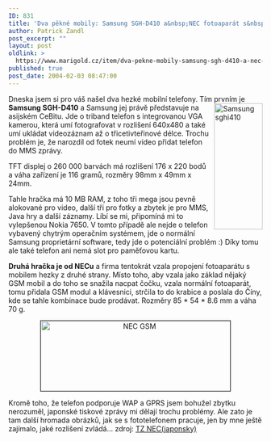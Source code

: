 ```yaml
---
ID: 831
title: 'Dva pěkné mobily: Samsung SGH-D410 a&nbsp;NEC fotoaparát s&nbsp;GSM'
author: Patrick Zandl
post_excerpt: ""
layout: post
oldlink: >
  https://www.marigold.cz/item/dva-pekne-mobily-samsung-sgh-d410-a-nec-fotoaparat-s-gsm
published: true
post_date: 2004-02-03 08:47:00
---
```

<p>
Dneska jsem si pro váš našel dva hezké mobilní telefony. Tím prvním je <STRONG>Samsung SGH-D410</STRONG> <IMG height=250 alt="Samsung sghi410" src="/wp-content/uploads/samsung-sghi410.jpg" width=96 align=right>a Samsung jej právě představuje na asijském CeBitu. Jde o triband telefon s integrovanou VGA kamerou, která umí fotografovat v rozlišení 640x480 a také umí ukládat videozáznam až o třicetivteřinové délce. Trochu problém je, že narozdíl od fotek neumí video přidat telefon do MMS zprávy. </p>

<p>
TFT displej o 260 000 barvách má rozlišení 176 x 220 bodů&#160; a váha zařízení je 116 gramů, rozměry 98mm x 49mm x 24mm. </p>

<p>
Tahle hračka má 10 MB RAM, z toho tři mega jsou pevně alokované pro video, další tři pro fotky a zbytek je pro MMS, Java hry a další záznamy. Líbí se mi, připomíná mi to vylepšenou Nokia 7650. V tomto případě ale nejde o telefon vybavený chytrým operačním systémem, jde o normální Samsung proprietární software, tedy jde o potenciální problém :) Díky tomu ale také telefon ani nemá slot pro paměťovou kartu.</p>

<p>
<STRONG>Druhá hračka je od NECu</STRONG> a firma tentokrát vzala propojení fotoaparátu s mobilem hezky z druhé strany. Místo toho, aby vzala jako základ nějaký GSM mobil a do toho se snažila nacpat čočku, vzala normální fotoaparát, tomu přidala GSM modul a klávesnici, strčila to do krabice a poslala do Číny, kde se tahle kombinace bude prodávat. Rozměry 85 * 54 * 8.6 mm a váha 70 g.</p>

<P align=center><IMG height=139 alt="NEC GSM" src="/wp-content/uploads/nec-gsm.jpg" width=376 border=1></p>

<P align=left>Kromě toho, že telefon podporuje WAP a GPRS jsem bohužel zbytku nerozuměl, japonské tiskové zprávy mi dělají trochu problémy. Ale zato je tam další hromada obrázků, jak se s fototelefonem pracuje, jen by mne ještě zajímalo, jaké rozlišení zvládá... zdroj: <A href="http://k-tai.impress.co.jp//cda/article/news_toppage/17443.html" target=_blank>TZ NEC(japonsky)</A>&#160;</p>
